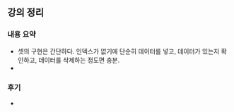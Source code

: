 ## 강의 정리
### 내용 요약
- 셋의 구현은 간단하다. 인덱스가 없기에 단순히 데이터를 넣고, 데이터가 있는지 확인하고, 데이터를 삭제하는 정도면 충분.
- 

### 후기
-